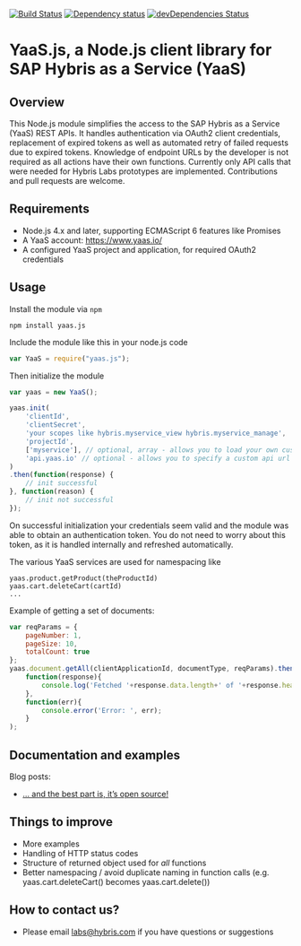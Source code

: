 [![Build Status](https://travis-ci.org/SAP/yaas-nodejs-client-sdk.svg?branch=master)](https://travis-ci.org/SAP/yaas-nodejs-client-sdk)
[![Dependency status](https://img.shields.io/david/SAP/yaas-nodejs-client-sdk.svg)](https://david-dm.org/SAP/yaas-nodejs-client-sdk)
[![devDependencies Status](https://david-dm.org/SAP/yaas-nodejs-client-sdk/dev-status.svg)](https://david-dm.org/SAP/yaas-nodejs-client-sdk?type=dev)

# YaaS.js, a Node.js client library for SAP Hybris as a Service (YaaS)

## Overview
This Node.js module simplifies the access to the SAP Hybris as a Service (YaaS) REST APIs. It handles authentication via OAuth2 client credentials, replacement of expired tokens as well as automated retry of failed requests due to expired tokens. Knowledge of endpoint URLs by the developer is not required as all actions have their own functions. Currently only API calls that were needed for Hybris Labs prototypes are implemented. Contributions and pull requests are welcome.

## Requirements
* Node.js 4.x and later, supporting ECMAScript 6 features like Promises
* A YaaS account: https://www.yaas.io/
* A configured YaaS project and application, for required OAuth2 credentials

## Usage
Install the module via `npm`

	npm install yaas.js

Include the module like this in your node.js code

````javascript
var YaaS = require("yaas.js");
````

Then initialize the module

````javascript
var yaas = new YaaS();

yaas.init(
    'clientId',
    'clientSecret', 
    'your scopes like hybris.myservice_view hybris.myservice_manage',
    'projectId',
    ['myservice'], // optional, array - allows you to load your own custom modules based on yaas.js
    'api.yaas.io' // optional - allows you to specify a custom api url (eg. yaas staging environment)
)
.then(function(response) {
	// init successful
}, function(reason) {
	// init not successful
});
````

On successful initialization your credentials seem valid and the module was able to obtain an authentication token.
You do not need to worry about this token, as it is handled internally and refreshed automatically.

The various YaaS services are used for namespacing like

````
yaas.product.getProduct(theProductId)
yaas.cart.deleteCart(cartId)
...
````

Example of getting a set of documents: 
````javascript
var reqParams = {
    pageNumber: 1,
    pageSize: 10,
    totalCount: true
};
yaas.document.getAll(clientApplicationId, documentType, reqParams).then(
    function(response){
        console.log('Fetched '+response.data.length+' of '+response.headers['hybris-count']+' documents.');
    }, 
    function(err){ 
        console.error('Error: ', err);
    }
);
````

## Documentation and examples
Blog posts:
* [… and the best part is, it’s open source!](http://labs.hybris.com/2016/07/20/best-part-open-source/)

## Things to improve
* More examples
* Handling of HTTP status codes
* Structure of returned object used for *all* functions
* Better namespacing / avoid duplicate naming in function calls (e.g. yaas.cart.deleteCart() becomes yaas.cart.delete())

## How to contact us?
* Please email labs@hybris.com if you have questions or suggestions
